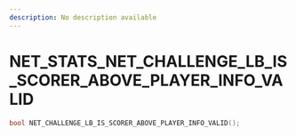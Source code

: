 ```yaml
---
description: No description available 
---
```


# NET_STATS\_NET_CHALLENGE_LB_IS_SCORER_ABOVE_PLAYER_INFO_VALID

```cpp
bool NET_CHALLENGE_LB_IS_SCORER_ABOVE_PLAYER_INFO_VALID();
```